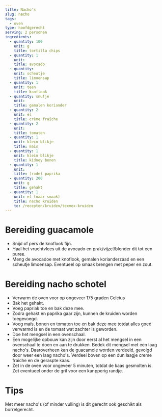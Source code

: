 ```yaml
---
title: Nacho's
slug: nacho
tags:
  - oven
type: hoofdgerecht
serving: 2 personen
ingredients:
  - quantity: 100
    unit: g
    title: tortilla chips
  - quantity: 1
    unit:
    title: avocado
  - quantity:
    unit: scheutje
    title: limoensap
  - quantity: 1
    unit: teen
    title: knoflook
  - quantity: snufje
    unit:
    title: gemalen koriander
  - quantity: 2
    unit: el
    title: crème fraîche
  - quantity: 2
    unit:
    title: tomaten
  - quantity: 1
    unit: klein blikje
    title: mais
  - quantity: 1
    unit: klein blikje
    title: kidney bonen
  - quantity: 1
    unit:
    title: (rode) paprika
  - quantity: 200
    unit: g
    title: gehakt
  - quantity: 1
    unit: el (naar smaak)
    title: nacho kruiden
    to: /recepten/kruiden/texmex-kruiden
---
```


# Bereiding guacamole

- Snijd of pers de knoflook fijn.
- Haal het vruchtvlees uit de avocado en prak/vijzel/blender dit tot een puree.
- Meng de avocadoe met knoflook, gemalen korianderzaad en een scheutje limoensap. Eventueel op smaak brengen met peper en zout.

# Bereiding nacho schotel

- Verwarm de oven voor op ongeveer 175 graden Celcius
- Bak het gehakt.
- Voeg papriak toe en bak deze mee.
- Zodra gehakt en paprika gaar zijn, kunnen de kruiden worden toegevoegd.
- Voeg maïs, bonen en tomaten toe en bak deze mee totdat alles goed verwarmd is en de tomaat wat zachter is geworden.
- Doe het mengsel in een ovenschaal.
- Een mogelijke opbouw kan zijn door eerst al het mengsel in een ovenschaal te doen en aan te drukken. Bedek dit mengsel met een laag nacho's. Daaroverheen kan de guacamole worden verdeeld, gevolgd door weer een laag nacho's. Verdeel boven op een dun laagje creme fraiche en de geraspte kaas.
- Zet in de oven voor ongeveer 5 minuten, totdat de kaas gesmolten is. Zet eventueel onder de gril voor een kanpperig randje.

# Tips

Met meer nacho's (of minder vulling) is dit gerecht ook geschikt als borrelgerecht.
